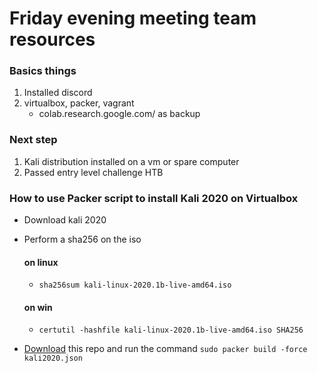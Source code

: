 # Friday evening meeting team resources

### Basics things
1. Installed discord
2. virtualbox, packer, vagrant
    -  colab.research.google.com/ as backup

### Next step
1. Kali distribution installed on a vm or spare computer
2. Passed entry level challenge HTB


### How to use Packer script to install Kali 2020 on Virtualbox
- Download kali 2020
- Perform a sha256 on the iso
  #### on linux
  - ```sha256sum kali-linux-2020.1b-live-amd64.iso```
  #### on win
  - ```certutil -hashfile kali-linux-2020.1b-live-amd64.iso SHA256```
  
- [Download]() this repo and run the command ```sudo packer build -force kali2020.json```

